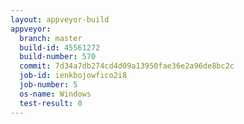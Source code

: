 ```yaml
---
layout: appveyor-build
appveyor:
  branch: master
  build-id: 45561272
  build-number: 570
  commit: 7d34a7db274cd4d09a13950fae36e2a96de8bc2c
  job-id: ienkbojowfico2i8
  job-number: 5
  os-name: Windows
  test-result: 0
---
```

